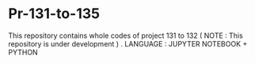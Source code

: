 # Pr-131-to-135
This repository contains whole codes of project 131 to 132 ( NOTE : This repository is under development ) .         LANGUAGE    :    JUPYTER NOTEBOOK  +  PYTHON

